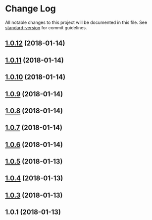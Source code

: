 # Change Log

All notable changes to this project will be documented in this file. See [standard-version](https://github.com/conventional-changelog/standard-version) for commit guidelines.

<a name="1.0.12"></a>
## [1.0.12](https://github.com/MatthewMi11er/testrepo/compare/v1.0.11...v1.0.12) (2018-01-14)



<a name="1.0.11"></a>
## [1.0.11](https://github.com/MatthewMi11er/testrepo/compare/v1.0.10...v1.0.11) (2018-01-14)



<a name="1.0.10"></a>
## [1.0.10](https://github.com/MatthewMi11er/testrepo/compare/v1.0.9...v1.0.10) (2018-01-14)



<a name="1.0.9"></a>
## [1.0.9](https://github.com/MatthewMi11er/testrepo/compare/v1.0.8...v1.0.9) (2018-01-14)



<a name="1.0.8"></a>
## [1.0.8](https://github.com/MatthewMi11er/testrepo/compare/v1.0.7...v1.0.8) (2018-01-14)



<a name="1.0.7"></a>
## [1.0.7](https://github.com/MatthewMi11er/testrepo/compare/v1.0.6...v1.0.7) (2018-01-14)



<a name="1.0.6"></a>
## [1.0.6](https://github.com/MatthewMi11er/testrepo/compare/v1.0.5...v1.0.6) (2018-01-14)



<a name="1.0.5"></a>
## [1.0.5](https://github.com/MatthewMi11er/testrepo/compare/v1.0.4...v1.0.5) (2018-01-13)



<a name="1.0.4"></a>
## [1.0.4](https://github.com/MatthewMi11er/testrepo/compare/v1.0.3...v1.0.4) (2018-01-13)



<a name="1.0.3"></a>
## [1.0.3](https://github.com/MatthewMi11er/testrepo/compare/v1.0.2...v1.0.3) (2018-01-13)



<a name="1.0.1"></a>
## 1.0.1 (2018-01-13)
